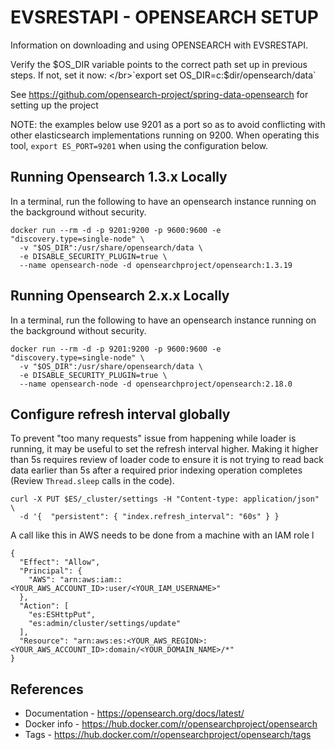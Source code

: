 # EVSRESTAPI - OPENSEARCH SETUP

Information on downloading and using OPENSEARCH with EVSRESTAPI.

Verify the $OS_DIR variable points to the correct path set up in previous steps. If not, set it now: </br>`export set
OS_DIR=c:$dir/opensearch/data`

See https://github.com/opensearch-project/spring-data-opensearch for setting up the project

NOTE: the examples below use 9201 as a port so as to avoid conflicting with other elasticsearch implementations running on 9200.
When operating this tool, `export ES_PORT=9201` when using the configuration below.

## Running Opensearch 1.3.x Locally

In a terminal, run the following to have an opensearch instance running on the background without security. 

    docker run --rm -d -p 9201:9200 -p 9600:9600 -e "discovery.type=single-node" \
      -v "$OS_DIR":/usr/share/opensearch/data \
      -e DISABLE_SECURITY_PLUGIN=true \
      --name opensearch-node -d opensearchproject/opensearch:1.3.19

## Running Opensearch 2.x.x Locally

In a terminal, run the following to have an opensearch instance running on the background without security.

    docker run --rm -d -p 9201:9200 -p 9600:9600 -e "discovery.type=single-node" \
      -v "$OS_DIR":/usr/share/opensearch/data \
      -e DISABLE_SECURITY_PLUGIN=true \
      --name opensearch-node -d opensearchproject/opensearch:2.18.0

## Configure refresh interval globally

To prevent "too many requests" issue from happening while loader is running, it may be useful
to set the refresh interval higher.  Making it higher than 5s requires review of loader
code to ensure it is not trying to read back data earlier than 5s after a required prior
indexing operation completes (Review `Thread.sleep` calls in the code). 

```
curl -X PUT $ES/_cluster/settings -H "Content-type: application/json" \
  -d '{  "persistent": { "index.refresh_interval": "60s" } }
```

A call like this in AWS needs to be done from a machine with an IAM role l

```
{
  "Effect": "Allow",
  "Principal": {
    "AWS": "arn:aws:iam::<YOUR_AWS_ACCOUNT_ID>:user/<YOUR_IAM_USERNAME>"
  },
  "Action": [
    "es:ESHttpPut",
    "es:admin/cluster/settings/update"
  ],
  "Resource": "arn:aws:es:<YOUR_AWS_REGION>:<YOUR_AWS_ACCOUNT_ID>:domain/<YOUR_DOMAIN_NAME>/*"
}
```

## References

* Documentation - https://opensearch.org/docs/latest/
* Docker info - https://hub.docker.com/r/opensearchproject/opensearch
* Tags - https://hub.docker.com/r/opensearchproject/opensearch/tags
